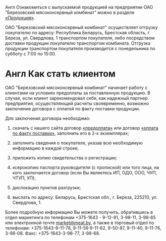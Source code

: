 ﻿Англ Ознакомиться с выпускаемой продукцией на предприятии ОАО "Березовский мясоконсервный комбинат" можно в разделе [«Продукция»](http://meat.by/bmkk/new/#/production).

ОАО "Березовский мясоконсервный комбинат" осуществляет отгрузку покупателю по адресу:
Республика Беларусь, Брестская область, г. Береза, ул. Свердлова, 1 транспортом покупателя, либо посредством доставки продукции покупателю транспортом комбината.
Отгрузка продукции транспортом покупателя производится с понедельника по субботу с 7:00 по 15:00.
# Англ Как стать клиентом

ОАО "Березовский мясоконсервный комбинат" начинает работу с клиентами на условиях предоплаты за поставленную продукцию. В случае, если клиент зарекомендовал себя, как надежный партнер предприятия, осуществляющий расчеты своевременно, возможно заключение договора с оплатой по факту поставки продукции.

Для заключения договора необходимо:

1. скачать с нашего сайта договор [«предоплата»](http://meat.by/bmkk/bmkk/download/dog_pred.zip) или договор [«оплата по факту поставки»](http://meat.by/bmkk/bmkk/download/dog_fakt.zip), заполнить его в 2-х экземплярах;

2. заполнить сведения о покупателе, указав всю необходимую информацию в каждой строке;

3. приложить копию свидетельства о регистрации;

4. ксерокопию паспорта руководителя (с пропиской) или того лица, на кого заключается договор (если Вы являетесь ИП, ОДО, ООО, ЧУП, ЧТУП, УП);

5. дислокацию пунктов разгрузки;

6. выслать по адресу: Беларусь, Брестская обл., г. Береза, 225210, ул. Свердлова, 1.

Более подробную информацию Вы можете получить, обратившись в отдел маркетинга по телефонам +375-1643 - 9-12-91, 3-98-11, 3-98-65 или электронной почте market@meat.by, а также в торговый отдел по телефонам: +375-1643-9-11-78, 9-11-59 9-11-62, 9-50-87, 9-11-40, 9-11-76, 3-98-08. Факс: +375-1643-3-98-77, 3-98-68.
